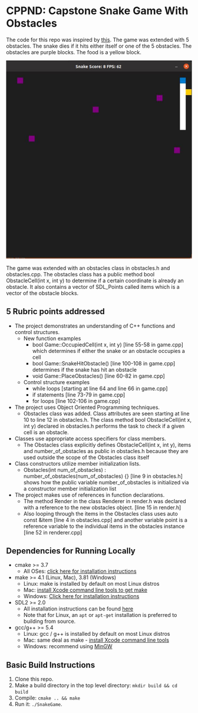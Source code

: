 # CPPND: Capstone Snake Game With Obstacles

The code for this repo was inspired by [this](https://codereview.stackexchange.com/questions/212296/snake-game-in-c-with-sdl). The game was extended with 5 obstacles. The snake dies if it hits either itself or one of the 5 obstacles. The obstacles are purple blocks. The food is a yellow block.

<img src="/snake.gif">

The game was extended with an obstacles class in obstacles.h and obstacles.cpp. The obstacles class has a public method bool ObstacleCell(int x, int y) to determine if a certain coordinate is already an obstacle. It also contains a vector of SDL_Points called items which is a vector of the obstacle blocks.

## 5 Rubric points addressed
* The project demonstrates an understanding of C++ functions and control structures.
  * New function examples
    * bool Game::OccupiedCell(int x, int y)  [line 55-58 in game.cpp] which determines if either the snake or an obstacle occupies a cell
    * bool Game::SnakeHitObstacle() [line 100-108 in game.cpp] determines if the snake has hit an obstacle
    * void Game::PlaceObstacles() [line 60-82 in game.cpp]
  * Control structure examples
    * while loops [starting at line 64 and line 66 in game.cpp]
    * if statements [line 73-79 in game.cpp]
    * for loops [line 102-106 in game.cpp]
* The project uses Object Oriented Programming techniques.
  * Obstacles class was added. Class attributes are seen starting at line 10 to line 12 in obstacles.h. The class method bool ObstacleCell(int x, int y) declared in obstacles.h performs the task to check if a given cell is an obstacle.
* Classes use appropriate access specifiers for class members.
  * The Obstacles class explicitly defines ObstacleCell(int x, int y), items and number_of_obstacles as public in obstacles.h because they are used outside the scope of the Obstacles class itself
* Class constructors utilize member initialization lists.
  * Obstacles(int num_of_obstacles) : number_of_obstacles(num_of_obstacles) {} [line 9 in obstacles.h] shows how the public variable number_of_obstacles is initialized via a constructor member initialization list
* The project makes use of references in function declarations.
  * The method Render in the class Renderer in render.h was declared with a reference to the new obstacles object. [line 15 in render.h]
  * Also looping through the items in the Obstacles class uses auto const &item [line 4 in obstacles.cpp] and another variable point is a reference variable to the individual items in the obstacles instance [line 52 in renderer.cpp]

## Dependencies for Running Locally
* cmake >= 3.7
  * All OSes: [click here for installation instructions](https://cmake.org/install/)
* make >= 4.1 (Linux, Mac), 3.81 (Windows)
  * Linux: make is installed by default on most Linux distros
  * Mac: [install Xcode command line tools to get make](https://developer.apple.com/xcode/features/)
  * Windows: [Click here for installation instructions](http://gnuwin32.sourceforge.net/packages/make.htm)
* SDL2 >= 2.0
  * All installation instructions can be found [here](https://wiki.libsdl.org/Installation)
  * Note that for Linux, an `apt` or `apt-get` installation is preferred to building from source.
* gcc/g++ >= 5.4
  * Linux: gcc / g++ is installed by default on most Linux distros
  * Mac: same deal as make - [install Xcode command line tools](https://developer.apple.com/xcode/features/)
  * Windows: recommend using [MinGW](http://www.mingw.org/)

## Basic Build Instructions

1. Clone this repo.
2. Make a build directory in the top level directory: `mkdir build && cd build`
3. Compile: `cmake .. && make`
4. Run it: `./SnakeGame`.
